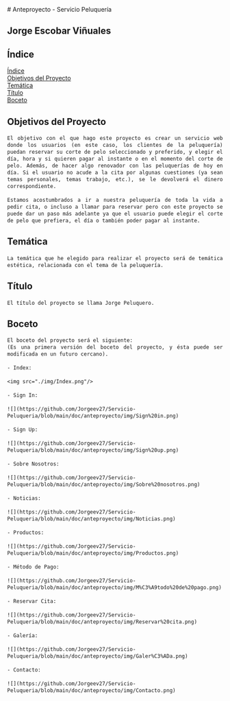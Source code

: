 <div align="justify">
  # Anteproyecto - Servicio Peluquería

  ## Jorge Escobar Viñuales

  ## **Índice**<a name = "id1"></a>
  [Índice](#id1)<br>
  [Objetivos del Proyecto](#id2)<br>
  [Temática](#id3)<br>
  [Título](#id4)<br>
  [Boceto](#id5)<br>

  ## **Objetivos del Proyecto**<a name="id2"></a>
    El objetivo con el que hago este proyecto es crear un servicio web donde los usuarios (en este caso, los clientes de la peluquería) puedan reservar su corte de pelo seleccionado y preferido, y elegir el día, hora y si quieren pagar al instante o en el momento del corte de pelo. Además, de hacer algo renovador con las peluquerías de hoy en día. Si el usuario no acude a la cita por algunas cuestiones (ya sean temas personales, temas trabajo, etc.), se le devolverá el dinero correspondiente.

    Estamos acostumbrados a ir a nuestra peluquería de toda la vida a pedir cita, o incluso a llamar para reservar pero con este proyecto se puede dar un paso más adelante ya que el usuario puede elegir el corte de pelo que prefiera, el día o también poder pagar al instante.
  ## **Temática**<a name="id3"></a>
    La temática que he elegido para realizar el proyecto será de temática estética, relacionada con el tema de la peluquería.
  ## **Título**<a name="id4"></a>
    El título del proyecto se llama Jorge Peluquero.
  ## **Boceto**<a name="id5"></a>
    El boceto del proyecto será el siguiente:
    (Es una primera versión del boceto del proyecto, y ésta puede ser modificada en un futuro cercano).

    - Index:

    <img src="./img/Index.png"/>

    - Sign In:

    ![](https://github.com/Jorgeev27/Servicio-Peluqueria/blob/main/doc/anteproyecto/img/Sign%20in.png)

    - Sign Up:

    ![](https://github.com/Jorgeev27/Servicio-Peluqueria/blob/main/doc/anteproyecto/img/Sign%20up.png)

    - Sobre Nosotros:

    ![](https://github.com/Jorgeev27/Servicio-Peluqueria/blob/main/doc/anteproyecto/img/Sobre%20nosotros.png)

    - Noticias:

    ![](https://github.com/Jorgeev27/Servicio-Peluqueria/blob/main/doc/anteproyecto/img/Noticias.png)

    - Productos:

    ![](https://github.com/Jorgeev27/Servicio-Peluqueria/blob/main/doc/anteproyecto/img/Productos.png)

    - Método de Pago:

    ![](https://github.com/Jorgeev27/Servicio-Peluqueria/blob/main/doc/anteproyecto/img/M%C3%A9todo%20de%20pago.png)

    - Reservar Cita:

    ![](https://github.com/Jorgeev27/Servicio-Peluqueria/blob/main/doc/anteproyecto/img/Reservar%20cita.png)

    - Galería:

    ![](https://github.com/Jorgeev27/Servicio-Peluqueria/blob/main/doc/anteproyecto/img/Galer%C3%ADa.png)

    - Contacto:

    ![](https://github.com/Jorgeev27/Servicio-Peluqueria/blob/main/doc/anteproyecto/img/Contacto.png)
 </div>
